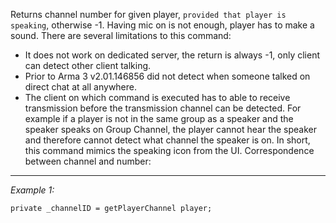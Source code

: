 Returns channel number for given player, `provided that player is speaking`, otherwise -1. Having mic on is not enough, player has to make a sound. There are several limitations to this command:
* It does not work on dedicated server, the return is always -1, only client can detect other client talking.
* Prior to Arma 3 v2.01.146856 did not detect when someone talked on direct chat at all anywhere. 
* The client on which command is executed has to able to receive transmission before the transmission channel can be detected. For example if a player is not in the same group as a speaker and the speaker speaks on Group Channel, the player cannot hear the speaker and therefore cannot detect what channel the speaker is on.
In short, this command mimics the speaking icon from the UI. Correspondence between channel and number:


---
*Example 1:*
```sqf
private _channelID = getPlayerChannel player;
```